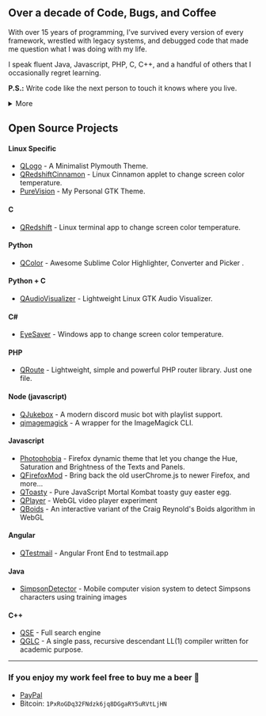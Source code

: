 ## Over a decade of Code, Bugs, and Coffee

With over 15 years of programming, I’ve survived every version of every framework, wrestled with legacy systems, and debugged code that made me question what I was doing with my life. 

I speak fluent Java, Javascript, PHP, C, C++, and a handful of others that I occasionally regret learning.

**P.S.:** Write code like the next person to touch it knows where you live.

<details closed>
<summary>More</summary>
 
 - I also code for money, feel free to contact-me.

</details>



## Open Source Projects

#### Linux Specific
- [QLogo](https://github.com/raphaelquintao/qlogo) - A Minimalist Plymouth Theme.
- [QRedshiftCinnamon](https://github.com/raphaelquintao/QRedshiftCinnamon) - Linux Cinnamon applet to change screen color temperature.
- [PureVision](https://github.com/raphaelquintao/PureVision) - My Personal GTK Theme.  

#### C
- [QRedshift](https://github.com/raphaelquintao/QRedshift) - Linux terminal app to change screen color temperature. 

#### Python
- [QColor](https://github.com/raphaelquintao/QColor) - Awesome Sublime Color Highlighter, Converter and Picker .

#### Python + C
- [QAudioVisualizer](https://github.com/raphaelquintao/QAudioVisualizer) - Lightweight Linux GTK Audio Visualizer.

#### C#
- [EyeSaver](https://github.com/raphaelquintao/EyeSaver) - Windows app to change screen color temperature.

#### PHP
- [QRoute](https://github.com/raphaelquintao/QRoute) - Lightweight, simple and powerful PHP router library. Just one file.

#### Node (javascript)
- [QJukebox](https://github.com/raphaelquintao/QJukebox) - A modern discord music bot with playlist support.
- [qimagemagick](https://github.com/raphaelquintao/node-qimagemagick) - A wrapper for the ImageMagick CLI.

#### Javascript
- [Photophobia](https://github.com/raphaelquintao/PhotophobiaFirefox) - Firefox dynamic theme that let you change the Hue, Saturation and Brightness of the Texts and Panels.
- [QFirefoxMod](https://github.com/raphaelquintao/QFirefoxMod) - Bring back the old userChrome.js to newer Firefox, and more...
- [QToasty](https://github.com/raphaelquintao/QToasty) - Pure JavaScript Mortal Kombat toasty guy easter egg. 
- [QPlayer](https://github.com/raphaelquintao/QPlayer) - WebGL video player experiment
- [QBoids](https://github.com/raphaelquintao/QBoids) - An interactive variant of the Craig Reynold's Boids algorithm in WebGL  

#### Angular
- [QTestmail](https://github.com/raphaelquintao/qtestmail) - Angular Front End to testmail.app 

#### Java
- [SimpsonDetector](https://github.com/raphaelquintao/SimpsonDetector) - Mobile computer vision system to detect Simpsons characters using training images

#### C++
- [QSE](https://github.com/raphaelquintao/QSE) - Full search engine
- [QGLC](https://github.com/raphaelquintao/QGLC) - A single pass, recursive descendant LL(1) compiler written for academic purpose. 


------

### If you enjoy my work feel free to buy me a beer :beer:
 - [PayPal](https://www.paypal.com/cgi-bin/webscr?cmd=_s-xclick&hosted_button_id=ZLHQD3GQ5YNR6&source=url)
 - Bitcoin: ```1PxRoGDq32FNdzk6jq8DGgaRY5uRVtLjHN```
